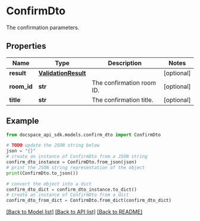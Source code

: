 # ConfirmDto
The confirmation parameters.

## Properties

Name | Type | Description | Notes
------------ | ------------- | ------------- | -------------
**result** | [**ValidationResult**](ValidationResult.md) |  | [optional] 
**room_id** | **str** | The confirmation room ID. | [optional] 
**title** | **str** | The confirmation title. | [optional] 

## Example

```python
from docspace_api_sdk.models.confirm_dto import ConfirmDto

# TODO update the JSON string below
json = "{}"
# create an instance of ConfirmDto from a JSON string
confirm_dto_instance = ConfirmDto.from_json(json)
# print the JSON string representation of the object
print(ConfirmDto.to_json())

# convert the object into a dict
confirm_dto_dict = confirm_dto_instance.to_dict()
# create an instance of ConfirmDto from a dict
confirm_dto_from_dict = ConfirmDto.from_dict(confirm_dto_dict)
```
[[Back to Model list]](../README.md#documentation-for-models) [[Back to API list]](../README.md#documentation-for-api-endpoints) [[Back to README]](../README.md)


